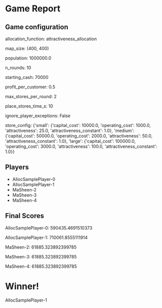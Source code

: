 # Game Report
## Game configuration
allocation_function: attractiveness_allocation

map_size: (400, 400)

population: 1000000.0

n_rounds: 10

starting_cash: 70000

profit_per_customer: 0.5

max_stores_per_round: 2

place_stores_time_s: 10

ignore_player_exceptions: False

store_config: {'small': {'capital_cost': 10000.0, 'operating_cost': 1000.0, 'attractiveness': 25.0, 'attractiveness_constant': 1.0}, 'medium': {'capital_cost': 50000.0, 'operating_cost': 2000.0, 'attractiveness': 50.0, 'attractiveness_constant': 1.0}, 'large': {'capital_cost': 100000.0, 'operating_cost': 3000.0, 'attractiveness': 100.0, 'attractiveness_constant': 1.0}}

## Players
- AllocSamplePlayer-0
- AllocSamplePlayer-1
- MaSheen-2
- MaSheen-3
- MaSheen-4
## Final Scores
AllocSamplePlayer-0: 590435.4691510373

AllocSamplePlayer-1: 710061.8555111914

MaSheen-2: 61885.323892399785

MaSheen-3: 61885.323892399785

MaSheen-4: 61885.323892399785

# Winner!
AllocSamplePlayer-1

